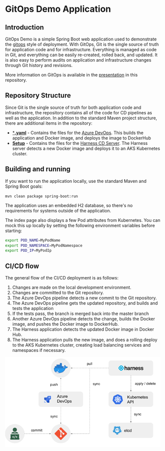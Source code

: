 # GitOps Demo Application

## Introduction

GitOps Demo is a simple Spring Boot web application used to demonstrate the [gitops](https://www.gitops.tech/) style of deployment. With GitOps, Git is the single source of truth for application code and for infrastructure.  Everything is managed as code in Git, and everything can be easily re-created, rolled back, and updated.  It is also easy to perform audits on application and infrastructure changes through Git history and revisions.

More information on GitOps is available in the [presentation](./docs/gitops-demo.pdf) in this repository.

## Repository Structure

Since Git is the single source of truth for both application code and infrastructure, the repository contains all of the code for CD pipelines as well as the application.  In addition to the standard Maven project structure, there are additional items in the repository:

- [***.yaml**](./) - Contains the files for the [Azure DevOps](https://azure.microsoft.com/en-us/services/devops/).  This builds the application and Docker image, and deploys the image to DockerHub
- [**Setup**](./Setup) - Contains the files for the [Harness CD Server](https://harness.io).  The Harness server detects a new Docker image and deploys it to an AKS Kubernetes cluster.

## Building and running

If you want to run the application locally, use the standard Maven and Spring Boot goals:

`mvn clean package spring-boot:run`

The application uses an embedded H2 database, so there's no requirements for systems outside of the application.

The index page also displays a few Pod attributes from Kubernetes.  You can mock this up locally by setting the following environment variables before starting:

```bash
export POD_NAME=MyPodName
export POD_NAMESPACE=MyPodNamespace
export POD_IP=MyPodIp
```

## CI/CD flow

The general flow of the CI/CD deployment is as follows:

1. Changes are made on the local development environment.
1. Changes are committed to the Git repository.
1. The Azure DevOps pipeline detects a new commit to the Git repository.
1. The Azure DevOps pipeline gets the updated repository, and builds and tests the application
1. If the tests pass, the branch is merged back into the master branch
1. Another Azure DevOps pipeline detects the change, builds the Docker image, and pushes the Docker image to DockerHub.
1. The Harness application detects the updated Docker image in Docker Hub.
1. The Harness application pulls the new image, and does a rolling deploy to the AKS Kubernetes cluster, creating load balancing services and namespaces if necessary.

![Architecture](./docs/images/gitopsarchitecture.png)
